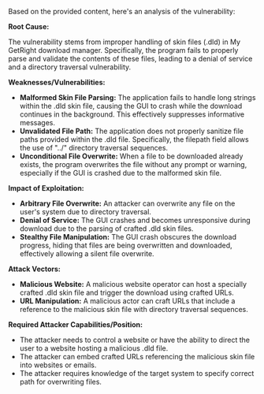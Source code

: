 Based on the provided content, here's an analysis of the vulnerability:

**Root Cause:**

The vulnerability stems from improper handling of skin files (.dld) in My GetRight download manager. Specifically, the program fails to properly parse and validate the contents of these files, leading to a denial of service and a directory traversal vulnerability.

**Weaknesses/Vulnerabilities:**

*   **Malformed Skin File Parsing:** The application fails to handle long strings within the .dld skin file, causing the GUI to crash while the download continues in the background. This effectively suppresses informative messages.
*   **Unvalidated File Path:** The application does not properly sanitize file paths provided within the .dld file. Specifically, the filepath field allows the use of "../" directory traversal sequences.
*   **Unconditional File Overwrite:** When a file to be downloaded already exists, the program overwrites the file without any prompt or warning, especially if the GUI is crashed due to the malformed skin file.

**Impact of Exploitation:**

*   **Arbitrary File Overwrite:** An attacker can overwrite any file on the user's system due to directory traversal.
*   **Denial of Service:** The GUI crashes and becomes unresponsive during download due to the parsing of crafted .dld skin files.
*   **Stealthy File Manipulation:** The GUI crash obscures the download progress, hiding that files are being overwritten and downloaded, effectively allowing a silent file overwrite.

**Attack Vectors:**

*   **Malicious Website:** A malicious website operator can host a specially crafted .dld skin file and trigger the download using crafted URLs.
*   **URL Manipulation:** A malicious actor can craft URLs that include a reference to the malicious skin file with directory traversal sequences.

**Required Attacker Capabilities/Position:**

*   The attacker needs to control a website or have the ability to direct the user to a website hosting a malicious .dld file.
*   The attacker can embed crafted URLs referencing the malicious skin file into websites or emails.
*   The attacker requires knowledge of the target system to specify correct path for overwriting files.
